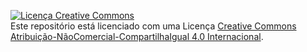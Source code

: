 <a rel="license" href="https://creativecommons.org/licenses/by-nc-sa/4.0/"><img alt="Licença Creative Commons" style="border-width:0" src="https://licensebuttons.net/l/by-nc-sa/4.0/88x31.png" /></a><br />Este repositório está licenciado com uma Licença <a rel="license" href="https://creativecommons.org/licenses/by-nc-sa/4.0/">Creative Commons Atribuição-NãoComercial-CompartilhaIgual 4.0 Internacional</a>.
